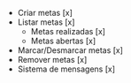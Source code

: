 - Criar metas [x]
- Listar metas [x]
   - Metas realizadas [x]
   - Metas abertas [x]
- Marcar/Desmarcar metas [x]
- Remover metas [x]
- Sistema de mensagens [x]